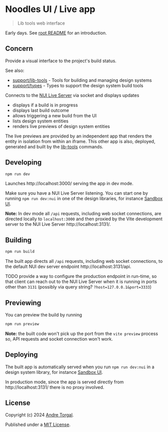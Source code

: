 # Noodles UI / Live app

> Lib tools web interface

Early days. See [root README](../../../README.md) for an introduction.

## Concern

Provide a visual interface to the project's build status.

See also:

- [support/lib-tools](../lib-tools/README.md) - Tools for building and managing design systems
- [support/types](../types/README.md) - Types to support the design system build tools

Connects to the [NUI Live Server](../lib-tools/README.md#live-server) via socket and displays updates

- displays if a build is in progress
- displays last build outcome
- allows triggering a new build from the UI
- lists design system entities
- renders live previews of design system entities

The live previews are provided by an independent app that renders the entity in isolation from within an iframe. This other app is also, deployed, generated and built by the [lib-tools](../lib-tools/README.md) commands.

## Developing

```bash
npm run dev
```

Launches http://localhost:3000/ serving the app in dev mode.

Make sure you have a NUI Live Server listening. You can start one by running `npm run dev:nui` in one of the design libraries, for instance [Sandbox UI](../../libs/sandbox-ui/README.md).

**Note:** In dev mode all `/api` requests, including web socket connections, are directed locally to `localhost:3000` and then proxied by the Vite development server to the NUI Live Server http://localhost:3131/.

## Building

```bash
npm run build
```

The built app directs all `/api` requests, including web socket connections, to the default NUI dev server endpoint http://localhost:3131/api.

TODO provide a way to configure the production endpoint in run-time, so that client can reach out to the NUI Live Server when it is running in ports other than `3131` (possibly via query string? `?host=127.0.0.1&port=3333`)

## Previewing

You can preview the build by running

```bash
npm run preview
```

**Note:** the built code won't pick up the port from the `vite preview` process so, API requests and socket connection won't work.

## Deploying

The built app is automatically served when you run `npm run dev:nui` in a design system library, for instance [Sandbox UI](../../libs/sandbox-ui/README.md).

In production mode, since the app is served directly from http://localhost:3131/ there is no proxy involved.

## License

Copyright (c) 2024 [Andre Torgal](https://andretorgal.com/).

Published under a [MIT License](https://andrezero.mit-license.org/2024).
